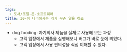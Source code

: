 ```yaml
---
tags:
  - 도서/조엘-온-소프트웨어
title: 30-이 나라에서는 개가 무슨 일을 하죠
---
```




- dog fooding: 자기회사 제품을 실제로 사용해 보는 과정
	- 고객 입장에서 제품을 실행해보니 버그가 바로 눈에 띄었다.
	- 고객 입장에서 사용 편의성을 직접 이해할 수 있다.
